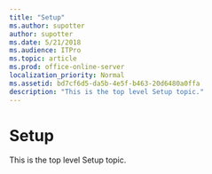 ```yaml
---
title: "Setup"
ms.author: supotter
author: supotter
ms.date: 5/21/2018
ms.audience: ITPro
ms.topic: article
ms.prod: office-online-server
localization_priority: Normal
ms.assetid: bd7cf6d5-da5b-4e5f-b463-20d6480a0ffa
description: "This is the top level Setup topic."
---
```


# Setup

This is the top level Setup topic.
  

